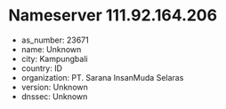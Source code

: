 # Nameserver 111.92.164.206

* as_number: 23671
* name: Unknown
* city: Kampungbali
* country: ID
* organization: PT. Sarana InsanMuda Selaras
* version: Unknown
* dnssec: Unknown
